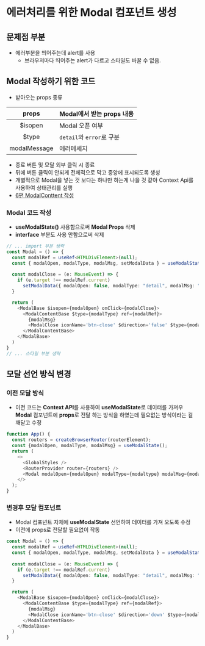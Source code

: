 # 에러처리를 위한 Modal 컴포넌트 생성
## 문제점 부분
- 에러부분을 띄어주는데 alert를 사용
  - 브라우저마다 띄어주는 alert가 다르고 스타일도 바꿀 수 없음.

## Modal 작성하기 위한 코드
- 받아오는 props 종류

|props| Modal에서 받는 props 내용|
|:---:|---|
|$isopen|Modal 오픈 여부|
|$type|`detail`와 `error`로 구분|
|modalMessage| 에러메세지 |
- 종료 버튼 및 모달 외부 클릭 시 종료
- 뒤에 버튼 클릭이 안되게 전체적으로 막고 중앙에 표시되도록 생성
- 개별적으로 Modal을 넣는 것 보다는 하나만 하는게 나을 것 같아 Context Api를 사용하여 상태관리를 실행
- [6편 ModalConttent 작성](./09-코드수정하기%20제7편(ModalContent).md)

### Modal 코드 작성 
- **useModalState()** 사용함으로써 **Modal Props** 삭제
- **interface** 부분도 사용 안함으로써 삭제

```typescript
// ... import 부분 생략
const Modal = () => {
  const modalRef = useRef<HTMLDivElement>(null);
  const { modalOpen, modalType, modalMsg, setModalData } = useModalState();
  
  const modalClose = (e: MouseEvent) => {
    if (e.target !== modalRef.current) 
      setModalData({ modalOpen: false, modalType: "detail", modalMsg: "" });
  }

  return (
    <ModalBase $isopen={modalOpen} onClick={modalClose}>
      <ModalContentBase $type={modalType} ref={modalRef}>
        {modalMsg}
        <ModalClose iconName='btn-close' $direction='false' $type={modalType} onClick={modalClose} />
      </ModalContentBase>
    </ModalBase>
  )
}
// ... 스타일 부분 생략
```

## 모달 선언 방식 변경
### 이전 모달 방식
- 이전 코드는 **Context API**를 사용하여 **useModalState**로 데이터를 가져우 **Modal** 컴포넌트에 **props**로 전달 하는 방식을 하였는데 필요없는 방식이라는 걸 깨닫고 수정
```typescript
function App() {
  const routers = createBrowserRouter(routerElement);
  const {modalOpen, modalType, modalMsg} = useModalState();
  return (
    <>
      <GlobalStyles />
      <RouterProvider router={routers} />
      <Modal modalOpen={modalOpen} modalType={modaltype} modalMsg={modalMsg} />
    </>
  );
}
```
### 변경후 모달 컴포넌트 
- Modal 컴포넌트 자체에 **useModalState** 선언하여 데이터를 가져 오도록 수정
- 이전에 props로 전달할 필요없이 작동
```typescript
const Modal = () => {
  const modalRef = useRef<HTMLDivElement>(null);
  const { modalOpen, modalType, modalMsg, setModalData } = useModalState();
  
  const modalClose = (e: MouseEvent) => {
    if (e.target !== modalRef.current) 
      setModalData({ modalOpen: false, modalType: "detail", modalMsg: "" });
  }

  return (
    <ModalBase $isopen={modalOpen} onClick={modalClose}>
      <ModalContentBase $type={modalType} ref={modalRef}>
        {modalMsg}
        <ModalClose iconName='btn-close' $direction='down' $type={modalType} onClick={modalClose} />
      </ModalContentBase>
    </ModalBase>
  )
}
```